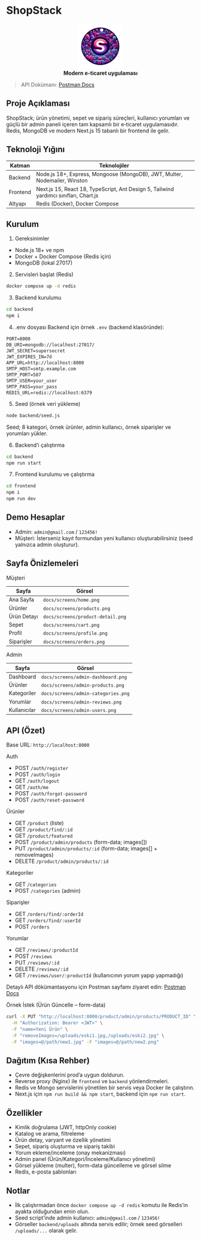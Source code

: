 # ShopStack

<div align="center">
  <img src="icon-512x512.png" alt="ShopStack" width="120" />
  <br/>
  <b>Modern e-ticaret uygulaması</b>
</div>

> API Dokümanı: [Postman Docs](https://documenter.getpostman.com/view/33385054/2sB3BHm9Va)

## Proje Açıklaması
ShopStack; ürün yönetimi, sepet ve sipariş süreçleri, kullanıcı yorumları ve güçlü bir admin paneli içeren tam kapsamlı bir e‑ticaret uygulamasıdır. Redis, MongoDB ve modern Next.js 15 tabanlı bir frontend ile gelir.

## Teknoloji Yığını
| Katman | Teknolojiler |
|---|---|
| Backend | Node.js 18+, Express, Mongoose (MongoDB), JWT, Multer, Nodemailer, Winston |
| Frontend | Next.js 15, React 18, TypeScript, Ant Design 5, Tailwind yardımcı sınıfları, Chart.js |
| Altyapı | Redis (Docker), Docker Compose |

## Kurulum
1) Gereksinimler
- Node.js 18+ ve npm
- Docker + Docker Compose (Redis için)
- MongoDB (lokal 27017)

2) Servisleri başlat (Redis)
```bash
docker compose up -d redis
```

3) Backend kurulumu
```bash
cd backend
npm i
```

4) .env dosyası
Backend için örnek `.env` (backend klasöründe):
```env
PORT=8000
DB_URI=mongodb://localhost:27017/
JWT_SECRET=supersecret
JWT_EXPIRES_IN=7d
APP_URL=http://localhost:8000
SMTP_HOST=smtp.example.com
SMTP_PORT=587
SMTP_USER=your_user
SMTP_PASS=your_pass
REDIS_URL=redis://localhost:6379
```

5) Seed (örnek veri yükleme)
```bash
node backend/seed.js
```
Seed; 8 kategori, örnek ürünler, admin kullanıcı, örnek siparişler ve yorumları yükler.

6) Backend’i çalıştırma
```bash
cd backend
npm run start
```

7) Frontend kurulumu ve çalıştırma
```bash
cd frontend
npm i
npm run dev
```

## Demo Hesaplar
- Admin: `admin@gmail.com` / `123456!`
- Müşteri: İsterseniz kayıt formundan yeni kullanıcı oluşturabilirsiniz (seed yalnızca admin oluşturur).

## Sayfa Önizlemeleri
Müşteri

| Sayfa | Görsel |
|---|---|
| Ana Sayfa | `docs/screens/home.png` |
| Ürünler | `docs/screens/products.png` |
| Ürün Detayı | `docs/screens/product-detail.png` |
| Sepet | `docs/screens/cart.png` |
| Profil | `docs/screens/profile.png` |
| Siparişler | `docs/screens/orders.png` |

Admin

| Sayfa | Görsel |
|---|---|
| Dashboard | `docs/screens/admin-dashboard.png` |
| Ürünler | `docs/screens/admin-products.png` |
| Kategoriler | `docs/screens/admin-categories.png` |
| Yorumlar | `docs/screens/admin-reviews.png` |
| Kullanıcılar | `docs/screens/admin-users.png` |

## API (Özet)
Base URL: `http://localhost:8000`

Auth
- POST `/auth/register`
- POST `/auth/login`
- GET `/auth/logout`
- GET `/auth/me`
- POST `/auth/forgot-password`
- POST `/auth/reset-password`

Ürünler
- GET `/product` (liste)
- GET `/product/find/:id`
- GET `/product/featured`
- POST `/product/admin/products` (form-data; images[])
- PUT `/product/admin/products/:id` (form-data; images[] + removeImages)
- DELETE `/product/admin/products/:id`

Kategoriler
- GET `/categories`
- POST `/categories` (admin)

Siparişler
- GET `/orders/find/:orderId`
- GET `/orders/find/:userId`
- POST `/orders`

Yorumlar
- GET `/reviews/:productId`
- POST `/reviews`
- PUT `/reviews/:id`
- DELETE `/reviews/:id`
- GET `/reviews/user/:productId` (kullanıcının yorum yapıp yapmadığı)

Detaylı API dökümantasyonu için Postman sayfamı ziyaret edin: [Postman Docs](https://documenter.getpostman.com/view/33385054/2sB3BHm9Va)

Örnek İstek (Ürün Güncelle – form-data)
```bash
curl -X PUT "http://localhost:8000/product/admin/products/PRODUCT_ID" \
  -H "Authorization: Bearer <JWT>" \
  -F "name=Yeni Ürün" \
  -F "removeImages=/uploads/eski1.jpg,/uploads/eski2.jpg" \
  -F "images=@/path/new1.jpg" -F "images=@/path/new2.png"
```

## Dağıtım (Kısa Rehber)
- Çevre değişkenlerini prod’a uygun doldurun.
- Reverse proxy (Nginx) ile `frontend` ve `backend` yönlendirmeleri.
- Redis ve Mongo servislerini yönetilen bir servis veya Docker ile çalıştırın.
- Next.js için `npm run build && npm start`, backend için `npm run start`.

## Özellikler
- Kimlik doğrulama (JWT, httpOnly cookie)
- Katalog ve arama, filtreleme
- Ürün detay, varyant ve özellik yönetimi
- Sepet, sipariş oluşturma ve sipariş takibi
- Yorum ekleme/inceleme (onay mekanizması)
- Admin panel (Ürün/Kategori/İnceleme/Kullanıcı yönetimi)
- Görsel yükleme (multer), form-data güncelleme ve görsel silme
- Redis, e-posta şablonları

## Notlar
- İlk çalıştırmadan önce `docker compose up -d redis` komutu ile Redis’in ayakta olduğundan emin olun.
- Seed script’inde admin kullanıcı: `admin@gmail.com` / `123456!`
- Görseller `backend/uploads` altında servis edilir; örnek seed görselleri `/uploads/...` olarak gelir.
